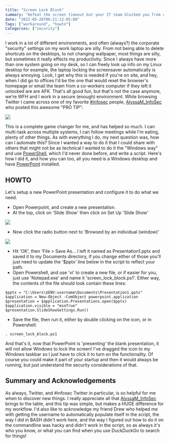 ```yaml
---
title: "Screen Lock Block"
summary: "Defeat the screen timeout but your IT team blocked you from changing"
date: "2022-05-26T06:21:12-05:00"
Tags: ["workaround", "howto"]
Categories: ["security"] 
---
```

I work in a lot of different environments, and often (always?) the corporate "security" settings on my work laptop are silly. From not being able to delete shortcuts on the desktops, to not changing wallpaper, most things are silly, but sometimes it really effects my productivity. Since I always have more than one system going on my desk, so I can freely look up info on my Linux desktop for example, the laptop locking the screensaver automatically is always annoying. Look, I get why this is needed if you're on site, and hey, when I did go to offices I'd be the one that would reset the browser's homepage or email the team from a co-workers computer if they left it unlocked are are AFK. That's all good fun, but that's not the case anymore, we're WFH and I work in a secure (enough) environment. While browsing Twitter I came across one of my favorite [#infosec](https://twitter.com/hashtag/InfoSec) people, [AlyssaM_InfoSec](https://twitter.com/AlyssaM_InfoSec/) who posted this awesome "PRO TIP": 

![](/2022/screen_lock_block-00.png)

This is a complete game changer for me, and has helped so much. I can multi-task across multiple systems, I can follow meetings while I'm eating, plenty of other things. As with everything I do, my next question was, how can I automate this? Since I wanted a way to do it that I could share with others that might not be as technical I wanted to do it the "Windows way" and use [PowerShell](https://docs.microsoft.com/en-us/powershell/), which I'd never done before, and write a script. Here's how I did it, and how you can too, all you need is a Windows desktop and have [PowerPoint](https://docs.microsoft.com/en-us/office/client-developer/powerpoint-home) installed.

## HOWTO

Let's setup a new PowerPoint presentation and configure it to do what we need. 

* Open Powerpoint, and create a new presentation.
* At the top, click on 'Slide Show' then click on Set Up 'Slide Show'

![](/2022/screen_lock_block-01.png)

* Now click the radio button next to 'Browsed by an individual (window)'

![](/2022/screen_lock_block-02.png)

* Hit 'OK', then 'File > Save As… I left it named as Presentation1.pptx and saved it to my Documents directory, if you change either of those you'll just need to update the '$pptx' line below in the script to reflect your path.
* Open Powershell, and use 'vi' to create a new file, or if easier for you, just use 'Notepad.exe' and name it 'screen_lock_block.ps1'. Either way, the contents of the file should look contain these lines:

```
$pptx = "C:\Users\$ENV:username\Documents\Presentation1.pptx"
$application = New-Object -ComObject powerpoint.application
$presentation = $application.Presentations.open($pptx)
$application.visible = "msoTrue"
$presentation.SlideShowSettings.Run()
```

* Save the file, then run it, either by double clicking on the icon, or in Powershell:

```
. screen_lock_block.ps1
```

And that's it, now that PowerPoint is 'presenting' the blank presentation, it will not allow Windows to lock the screen! I've dragged the icon to my Windows taskbar so I just have to click it to turn on the functionality. Of course you could make it part of your startup and then it would always be running, but just understand the security considerations of that.

## Summary and Acknowledgements

As always, Twitter, and #infosec Twitter in particular, is so helpful for me when to discover new things. I really appreciate all that  [AlyssaM_InfoSec](https://twitter.com/AlyssaM_InfoSec/) brings to the table, and this tip was simple, but makes a HUGE difference for my workflow. I'd also like to acknowledge my friend Drew who helped me with getting the username to automatically populate itself in the script, the way I did in BASH didn't work here, and the way I figured out how to do it on the commandline was hacky and didn't work in the script, so as always it's who you know, or what you can find when you use DuckDuckGo to search for things!
